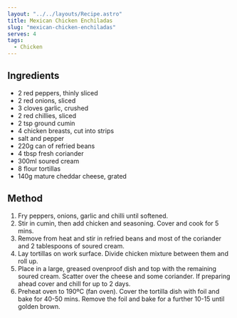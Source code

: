 ```yaml
---
layout: "../../layouts/Recipe.astro"
title: Mexican Chicken Enchiladas
slug: "mexican-chicken-enchiladas"
serves: 4
tags:
  - Chicken
---
```


## Ingredients

- 2 red peppers, thinly sliced
- 2 red onions, sliced
- 3 cloves garlic, crushed
- 2 red chillies, sliced
- 2 tsp ground cumin
- 4 chicken breasts, cut into strips
- salt and pepper
- 220g can of refried beans
- 4 tbsp fresh coriander
- 300ml soured cream
- 8 flour tortillas
- 140g mature cheddar cheese, grated

## Method

1. Fry peppers, onions, garlic and chilli until softened.
1. Stir in cumin, then add chicken and seasoning. Cover and cook for 5 mins.
1. Remove from heat and stir in refried beans and most of the coriander and 2 tablespoons of soured cream. 
1. Lay tortillas on work surface. Divide chicken mixture between them and roll up. 
1. Place in a large, greased ovenproof dish and top with the remaining soured cream. Scatter over the cheese and some coriander. If preparing ahead cover and chill for up to 2 days.
1. Preheat oven to 190ºC (fan oven). Cover the tortilla dish with foil and bake for 40-50 mins. Remove the foil and bake for a further 10-15 until golden brown. 